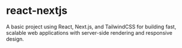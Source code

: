 # react-nextjs
A basic project using React, Next.js, and TailwindCSS for building fast, scalable web applications with server-side rendering and responsive design.
